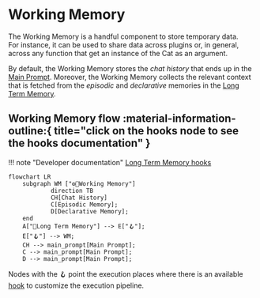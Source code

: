 # Working Memory

The Working Memory is a handful component to store temporary data.  
For instance, it can be used to share data across plugins or, in general, across any function that get an instance of the Cat as an argument.

By default, the Working Memory stores the *chat history* that ends up in the [Main Prompt](../prompts/main_prompt.md).
Moreover, the Working Memory collects the relevant context that is fetched from the *episodic* and *declarative* memories in the [Long Term Memory](long_term_memory.md).

## Working Memory flow :material-information-outline:{ title="click on the hooks node to see the hooks documentation" }

!!! note "Developer documentation"
    [Long Term Memory hooks](../../technical/plugins/hooks.md)

```mermaid
flowchart LR
    subgraph WM ["⚙️🐘️Working Memory"]
            direction TB
            CH[Chat History]
            C[Episodic Memory];
            D[Declarative Memory];
    end
    A["🐘Long Term Memory"] --> E["🪝"]; 
    E["🪝"] --> WM;
    CH --> main_prompt[Main Prompt];
    C --> main_prompt[Main Prompt];
    D --> main_prompt[Main Prompt];
```

Nodes with the :hook: point the execution places where there is an available [hook](../plugins.md) to customize the execution pipeline.
